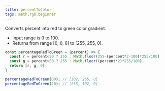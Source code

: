 ```yaml
---
title: percentToColor
tags: math,rgb,beginner
---
```


Converts percent into red to green color gradient.

- Input range is 0 to 100.
- Returns from range [0, 0, 0] to [255, 255, 0].

```js
const percentageRedToGreen = (percent) => {
  const r = percent<50 ? 255 : Math.floor(255-(percent*2-100)*255/100);
  const g = percent>50 ? 255 : Math.floor((percent*2)*255/100);
  return [r, g, 0];
}
```

```js
percentageRedToGreen(80); // [102, 255, 0]
percentageRedToGreen(20); // [255, 102, 0]
```
